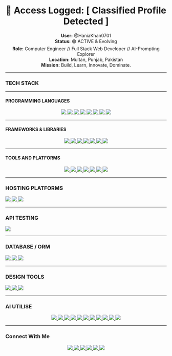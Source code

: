 
<h1 align="center">🚨 Access Logged: [ Classified Profile Detected ]</h1>

<p align="center">
  <b>User:</b> @HaniaKhan0701<br>
  <b>Status:</b> 🟢 ACTIVE & Evolving<br>
  <b>Role:</b> Computer Engineer // Full Stack Web Developer // AI-Prompting Explorer<br>
  <b>Location:</b> Multan, Punjab, Pakistan<br>
  <b>Mission:</b> Build, Learn, Innovate, Dominate.
</p>

---

###  TECH STACK

---

####   PROGRAMMING LANGUAGES
<p align="center">
  <a href="https://developer.mozilla.org/en-US/docs/Web/HTML" target="_blank">
    <img src="https://img.shields.io/badge/-HTML5-E34F26?style=for-the-badge&logo=html5&logoColor=white"/>
  </a>
  </a>
  <a href="https://developer.mozilla.org/en-US/docs/Web/CSS" target="_blank">
    <img src="https://img.shields.io/badge/-CSS3-1572B6?style=for-the-badge&logo=css3&logoColor=white"/>
  </a>
  <a href="https://isocpp.org/" target="_blank">
  <img src="https://img.shields.io/badge/-C++-00599C?style=for-the-badge&logo=c%2B%2B&logoColor=white"/>
</a>
  <a href="https://developer.mozilla.org/en-US/docs/Web/CSS" target="_blank">
    <img src="https://img.shields.io/badge/-CSS3-1572B6?style=for-the-badge&logo=css3&logoColor=white"/>
  </a>
  <a href="https://developer.mozilla.org/en-US/docs/Web/JavaScript" target="_blank">
    <img src="https://img.shields.io/badge/-JavaScript-F7DF1E?style=for-the-badge&logo=javascript&logoColor=black"/>
  </a>
  <a href="https://www.php.net/" target="_blank">
    <img src="https://img.shields.io/badge/-PHP-777BB4?style=for-the-badge&logo=php&logoColor=white"/>
  </a>
  <a href="https://en.cppreference.com/w/c" target="_blank">
    <img src="https://img.shields.io/badge/-C-00599C?style=for-the-badge&logo=c&logoColor=white"/>
  </a>
  <a href="https://www.python.org/" target="_blank">
    <img src="https://img.shields.io/badge/-Python-3776AB?style=for-the-badge&logo=python&logoColor=white"/>
  </a>
</p>

---

####   FRAMEWORKS & LIBRARIES
<p align="center">
  <a href="https://react.dev/" target="_blank">
    <img src="https://img.shields.io/badge/-React-20232A?style=for-the-badge&logo=react&logoColor=61DAFB"/>
  </a>
  <a href="https://tailwindcss.com/" target="_blank">
    <img src="https://img.shields.io/badge/-Tailwind-06B6D4?style=for-the-badge&logo=tailwindcss&logoColor=white"/>
  </a>
  <a href="https://getbootstrap.com/" target="_blank">
    <img src="https://img.shields.io/badge/-Bootstrap-7952B3?style=for-the-badge&logo=bootstrap&logoColor=white"/>
  </a>
  <a href="https://laravel.com/" target="_blank">
    <img src="https://img.shields.io/badge/-Laravel-FF2D20?style=for-the-badge&logo=laravel&logoColor=white"/>
  </a>
  <a href="https://flask.palletsprojects.com/" target="_blank">
    <img src="https://img.shields.io/badge/-Flask-000000?style=for-the-badge&logo=flask&logoColor=white"/>
  </a>
  <a href="https://nodejs.org/" target="_blank">
    <img src="https://img.shields.io/badge/-Node.js-339933?style=for-the-badge&logo=nodedotjs&logoColor=white"/>
  </a>
  <a href="https://expressjs.com/" target="_blank">
    <img src="https://img.shields.io/badge/-Express.js-000000?style=for-the-badge&logo=express&logoColor=white"/>
  </a>
</p>

---

####   TOOLS AND PLATFORMS
<p align="center">
  <a href="https://wordpress.org/" target="_blank">
    <img src="https://img.shields.io/badge/-WordPress-21759B?style=for-the-badge&logo=wordpress&logoColor=white"/>
  </a>
  <a href="https://code.visualstudio.com/" target="_blank">
    <img src="https://img.shields.io/badge/-VSCode-007ACC?style=for-the-badge&logo=visualstudiocode&logoColor=white"/>
  </a>
  <a href="https://github.com/" target="_blank">
    <img src="https://img.shields.io/badge/-GitHub-181717?style=for-the-badge&logo=github&logoColor=white"/>
  </a>
  <a href="https://git-scm.com/" target="_blank">
    <img src="https://img.shields.io/badge/-Git-F05032?style=for-the-badge&logo=git&logoColor=white"/>
  </a>
  <a href="https://www.apachefriends.org/index.html" target="_blank">
    <img src="https://img.shields.io/badge/-XAMPP-FB7A24?style=for-the-badge&logo=xampp&logoColor=white"/>
  </a>
  <a href="https://learn.microsoft.com/en-us/powershell/" target="_blank">
    <img src="https://img.shields.io/badge/-PowerShell-5391FE?style=for-the-badge&logo=powershell&logoColor=white"/>
  </a>
  <a href="https://www.markdownguide.org/" target="_blank">
    <img src="https://img.shields.io/badge/-Markdown-000000?style=for-the-badge&logo=markdown&logoColor=white"/>
  </a>
</p>




---
### HOSTING PLATFORMS
<a href="https://www.netlify.com/" target="_blank">
  <img src="https://img.shields.io/badge/-Netlify-00C7B7?style=for-the-badge&logo=netlify&logoColor=white"/>
</a>
<a href="https://vercel.com/" target="_blank">
  <img src="https://img.shields.io/badge/-Vercel-000000?style=for-the-badge&logo=vercel&logoColor=white"/>
</a>
<a href="https://cloud.google.com/" target="_blank">
  <img src="https://img.shields.io/badge/-Google%20Cloud-4285F4?style=for-the-badge&logo=googlecloud&logoColor=white"/>
</a>


---

### API TESTING
<a href="https://www.postman.com/" target="_blank">
  <img src="https://img.shields.io/badge/-Postman-FF6C37?style=for-the-badge&logo=postman&logoColor=white"/>
</a>

---

###  DATABASE / ORM

<a href="https://www.mysql.com/" target="_blank">
  <img src="https://img.shields.io/badge/-MySQL-4479A1?style=for-the-badge&logo=mysql&logoColor=white"/>
</a>
<a href="https://laravel.com/docs/eloquent" target="_blank">
  <img src="https://img.shields.io/badge/-Eloquent ORM-FF2D20?style=for-the-badge&logo=laravel&logoColor=white"/>
</a>
<a href="https://www.sqlalchemy.org/" target="_blank">
  <img src="https://img.shields.io/badge/-SQLAlchemy-262626?style=for-the-badge&logo=python&logoColor=white"/>
</a>

---

### DESIGN TOOLS
<a href="https://www.canva.com/" target="_blank">
  <img src="https://img.shields.io/badge/-Canva-00C4CC?style=for-the-badge&logo=canva&logoColor=white"/>
</a>

<a href="https://www.capcut.com/" target="_blank">
  <img src="https://img.shields.io/badge/-CapCut-000000?style=for-the-badge&logo=capcut&logoColor=white"/>
</a>

<a href="https://www.adobe.com/products/photoshop.html" target="_blank">
  <img src="https://img.shields.io/badge/-Adobe%20Photoshop-31A8FF?style=for-the-badge&logo=adobephotoshop&logoColor=white"/>
</a>

---

###  AI UTILISE
<p align="center">
  <a href="https://openai.com/chatgpt" target="_blank">
    <img src="https://img.shields.io/badge/-ChatGPT-10A37F?style=for-the-badge&logo=openai&logoColor=white"/>
  </a>

  <a href="https://deepseek.com/" target="_blank">
    <img src="https://img.shields.io/badge/-DeepSeek-0F172A?style=for-the-badge&logo=ai&logoColor=white"/>
  </a>

  <a href="https://claude.ai/" target="_blank">
    <img src="https://img.shields.io/badge/-Claude%20AI-1A1A1A?style=for-the-badge&logo=anthropic&logoColor=white"/>
  </a>

  <a href="https://cleanvoice.ai/" target="_blank">
    <img src="https://img.shields.io/badge/-Cleanvoice%20AI-00C7A4?style=for-the-badge&logo=soundcloud&logoColor=white"/>
  </a>

  <a href="https://pictory.ai/" target="_blank">
    <img src="https://img.shields.io/badge/-Pictory%20AI-FF5C93?style=for-the-badge&logo=adobe&logoColor=white"/>
  </a>

  <a href="https://www.deepbrain.io/" target="_blank">
    <img src="https://img.shields.io/badge/-DeepBrain%20AI-111827?style=for-the-badge&logo=neovim&logoColor=white"/>
  </a>

  <a href="https://www.elevenlabs.io/" target="_blank">
    <img src="https://img.shields.io/badge/-ElevenLabs-4A90E2?style=for-the-badge&logo=sonos&logoColor=white"/>
  </a>

  <a href="https://gemini.google.com/" target="_blank">
    <img src="https://img.shields.io/badge/-Gemini%20AI-4285F4?style=for-the-badge&logo=google&logoColor=white"/>
  </a>

  <a href="https://www.perplexity.ai/" target="_blank">
    <img src="https://img.shields.io/badge/-Perplexity-1F2937?style=for-the-badge&logo=plex&logoColor=white"/>
  </a>

  <a href="https://runwayml.com/" target="_blank">
    <img src="https://img.shields.io/badge/-Runway%20ML-FF5252?style=for-the-badge&logo=video&logoColor=white"/>
  </a>

  <a href="https://www.heygen.com/" target="_blank">
    <img src="https://img.shields.io/badge/-HeyGen%20AI-6741FF?style=for-the-badge&logo=youtube&logoColor=white"/>
  </a>
</p>

---

###  Connect With Me

<p align="center">
  <a href="https://www.linkedin.com/in/hania-khan0701" target="_blank">
    <img src="https://img.shields.io/badge/-LinkedIn-0A66C2?style=for-the-badge&logo=linkedin&logoColor=white"/>
  </a>
  <a href="https://medium.com/@haniakhanx45" target="_blank">
    <img src="https://img.shields.io/badge/-Medium-12100E?style=for-the-badge&logo=medium&logoColor=white"/>
  </a>
  <a href="https://www.fiverr.com/haniakhan539/buying?source=avatar_menu_profile" target="_blank">
    <img src="https://img.shields.io/badge/-Fiverr-1DBF73?style=for-the-badge&logo=fiverr&logoColor=white"/>
  </a>
  <a href="https://bio.site/haniaKhan" target="_blank">
    <img src="https://img.shields.io/badge/-Bio.site-000000?style=for-the-badge&logo=aboutdotme&logoColor=white"/>
  </a>
  <a href="mailto:haniakhanx45@gmail.com" target="_blank">
    <img src="https://img.shields.io/badge/-Email-D14836?style=for-the-badge&logo=gmail&logoColor=white"/>
  </a>
  <a href="https://www.instagram.com/hania_khan0701/" target="_blank">
  <img src="https://img.shields.io/badge/-Instagram-E4405F?style=for-the-badge&logo=instagram&logoColor=white"/>
</a>

</p>
